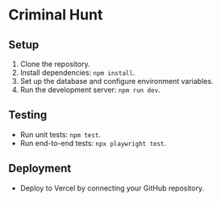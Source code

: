# Criminal Hunt

## Setup

1. Clone the repository.
2. Install dependencies: `npm install`.
3. Set up the database and configure environment variables.
4. Run the development server: `npm run dev`.

## Testing

- Run unit tests: `npm test`.
- Run end-to-end tests: `npx playwright test`.

## Deployment

- Deploy to Vercel by connecting your GitHub repository.